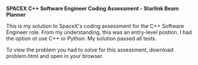 **SPACEX C++ Software Engineer Coding Assessment - Starlink Beam Planner**

This is my solution to SpaceX's coding assessment for the C++ Software Engineer role. From my understanding, this was an entry-level postion. I had the option ot use C++ or Python. My solution passed all tests. 

To view the problem you had to solve for this assessment, download problem.html and open in your browser. 
